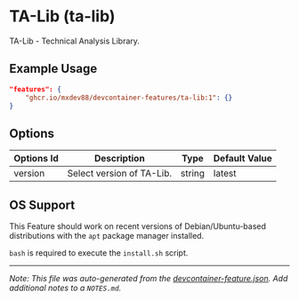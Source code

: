 
# TA-Lib (ta-lib)

TA-Lib - Technical Analysis Library.

## Example Usage

```json
"features": {
    "ghcr.io/mxdev88/devcontainer-features/ta-lib:1": {}
}
```

## Options

| Options Id | Description | Type | Default Value |
|-----|-----|-----|-----|
| version | Select version of TA-Lib. | string | latest |

## OS Support

This Feature should work on recent versions of Debian/Ubuntu-based distributions with the `apt` package manager installed.

`bash` is required to execute the `install.sh` script.


---

_Note: This file was auto-generated from the [devcontainer-feature.json](https://github.com/mxdev88/devcontainer-features/blob/main/src/ta-lib/devcontainer-feature.json).  Add additional notes to a `NOTES.md`._
